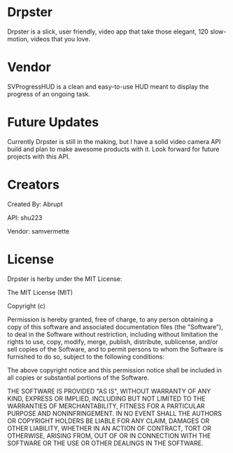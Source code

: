 # Drpster
Drpster is a slick, user friendly, video app that take those elegant, 120 slow-motion, videos that you love.

# Vendor 
SVProgressHUD is a clean and easy-to-use HUD meant to display the progress of an ongoing task.

# Future Updates
Currently Drpster is still in the making, but I have a solid video camera API build and plan to make awesome products with it. Look forward for future projects with this API.

# Creators
Created By: Abrupt              

API: shu223 

Vendor: samvermette

# License 
Drpster is herby under the MIT License:

The MIT License (MIT)

Copyright (c) <year> <copyright holders>

Permission is hereby granted, free of charge, to any person obtaining a copy
of this software and associated documentation files (the "Software"), to deal
in the Software without restriction, including without limitation the rights
to use, copy, modify, merge, publish, distribute, sublicense, and/or sell
copies of the Software, and to permit persons to whom the Software is
furnished to do so, subject to the following conditions:

The above copyright notice and this permission notice shall be included in
all copies or substantial portions of the Software.

THE SOFTWARE IS PROVIDED "AS IS", WITHOUT WARRANTY OF ANY KIND, EXPRESS OR
IMPLIED, INCLUDING BUT NOT LIMITED TO THE WARRANTIES OF MERCHANTABILITY,
FITNESS FOR A PARTICULAR PURPOSE AND NONINFRINGEMENT. IN NO EVENT SHALL THE
AUTHORS OR COPYRIGHT HOLDERS BE LIABLE FOR ANY CLAIM, DAMAGES OR OTHER
LIABILITY, WHETHER IN AN ACTION OF CONTRACT, TORT OR OTHERWISE, ARISING FROM,
OUT OF OR IN CONNECTION WITH THE SOFTWARE OR THE USE OR OTHER DEALINGS IN
THE SOFTWARE.